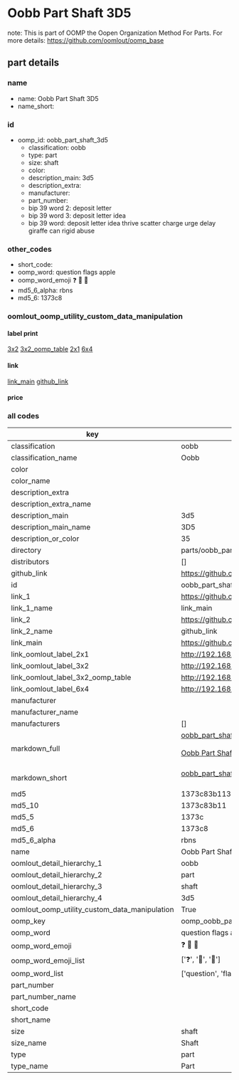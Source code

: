# Oobb Part Shaft 3D5  

note: This is part of OOMP the Oopen Organization Method For Parts. For more details: https://github.com/oomlout/oomp_base

##  part details





### name
* name: Oobb Part Shaft 3D5
* name_short: 
### id
* oomp_id: oobb_part_shaft_3d5
  * classification: oobb
  * type: part
  * size: shaft
  * color: 
  * description_main: 3d5
  * description_extra: 
  * manufacturer: 
  * part_number: 
  * bip 39 word 2: deposit letter
  * bip 39 word 3: deposit letter idea
  * bip 39 word: deposit letter idea thrive scatter charge urge delay giraffe can rigid abuse

### other_codes
* short_code: 
* oomp_word: question flags apple
* oomp_word_emoji :question: :flags: :apple:
* md5_6_alpha: rbns
* md5_6: 1373c8






### oomlout_oomp_utility_custom_data_manipulation
#### label print
[3x2](http://192.168.1.245:1112/?label=oomp%20rbns)
[3x2_oomp_table](http://192.168.1.107:1112/?label=oomp%20rbns)
[2x1](http://192.168.1.242:1112/?label=oomp%20rbns)
[6x4](http://192.168.1.55:1112/?label=oomp%20rbns)    

#### link

[link_main](https://github.com/oomlout/oomlout_oomp_current_version_messy/tree/main/parts/oobb_part_shaft_3d5) [github_link](https://github.com/oomlout/oomlout_oomp_part_src/tree/main/parts/oobb_part_shaft_3d5)                             

#### price







### all codes 
| key | value |  
| --- | --- |  
| classification | oobb |  
| classification_name | Oobb |  
| color |  |  
| color_name |  |  
| description_extra |  |  
| description_extra_name |  |  
| description_main | 3d5 |  
| description_main_name | 3D5 |  
| description_or_color | 35 |  
| directory | parts/oobb_part_shaft_3d5 |  
| distributors | [] |  
| github_link | https://github.com/oomlout/oomlout_oomp_part_src/tree/main/parts/oobb_part_shaft_3d5 |  
| id | oobb_part_shaft_3d5 |  
| link_1 | https://github.com/oomlout/oomlout_oomp_current_version_messy/tree/main/parts/oobb_part_shaft_3d5 |  
| link_1_name | link_main |  
| link_2 | https://github.com/oomlout/oomlout_oomp_part_src/tree/main/parts/oobb_part_shaft_3d5 |  
| link_2_name | github_link |  
| link_main | https://github.com/oomlout/oomlout_oomp_current_version_messy/tree/main/parts/oobb_part_shaft_3d5 |  
| link_oomlout_label_2x1 | http://192.168.1.242:1112/?label=oomp%20rbns |  
| link_oomlout_label_3x2 | http://192.168.1.245:1112/?label=oomp%20rbns |  
| link_oomlout_label_3x2_oomp_table | http://192.168.1.107:1112/?label=oomp%20rbns |  
| link_oomlout_label_6x4 | http://192.168.1.55:1112/?label=oomp%20rbns |  
| manufacturer |  |  
| manufacturer_name |  |  
| manufacturers | [] |  
| markdown_full | [oobb_part_shaft_3d5](https://github.com/oomlout/oomlout_oomp_current_version_messy/tree/main/parts/oobb_part_shaft_3d5)<br>[](https://github.com/oomlout/oomlout_oomp_current_version_messy/tree/main/parts/oobb_part_shaft_3d5)<br>[Oobb Part Shaft 3D5](https://github.com/oomlout/oomlout_oomp_current_version_messy/tree/main/parts/oobb_part_shaft_3d5)<br><br> |  
| markdown_short | [oobb_part_shaft_3d5](https://github.com/oomlout/oomlout_oomp_current_version_messy/tree/main/parts/oobb_part_shaft_3d5)<br><br> |  
| md5 | 1373c83b1139fdec9a603e12e0e021d8 |  
| md5_10 | 1373c83b11 |  
| md5_5 | 1373c |  
| md5_6 | 1373c8 |  
| md5_6_alpha | rbns |  
| name | Oobb Part Shaft 3D5 |  
| oomlout_detail_hierarchy_1 | oobb |  
| oomlout_detail_hierarchy_2 | part |  
| oomlout_detail_hierarchy_3 | shaft |  
| oomlout_detail_hierarchy_4 | 3d5 |  
| oomlout_oomp_utility_custom_data_manipulation | True |  
| oomp_key | oomp_oobb_part_shaft_3d5 |  
| oomp_word | question flags apple |  
| oomp_word_emoji | :question: :flags: :apple: |  
| oomp_word_emoji_list | [':question:', ':flags:', ':apple:'] |  
| oomp_word_list | ['question', 'flags', 'apple'] |  
| part_number |  |  
| part_number_name |  |  
| short_code |  |  
| short_name |  |  
| size | shaft |  
| size_name | Shaft |  
| type | part |  
| type_name | Part |  
